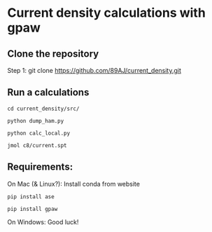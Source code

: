# Current density calculations with gpaw

## Clone the repository
Step 1:
git clone https://github.com/89AJ/current_density.git

## Run a calculations
```
cd current_density/src/
```
```
python dump_ham.py
```
```
python calc_local.py
```
```
jmol c8/current.spt
```

## Requirements:
On Mac (& Linux?):
Install conda from website
```
pip install ase
```
```
pip install gpaw
```

On Windows:
  Good luck!





